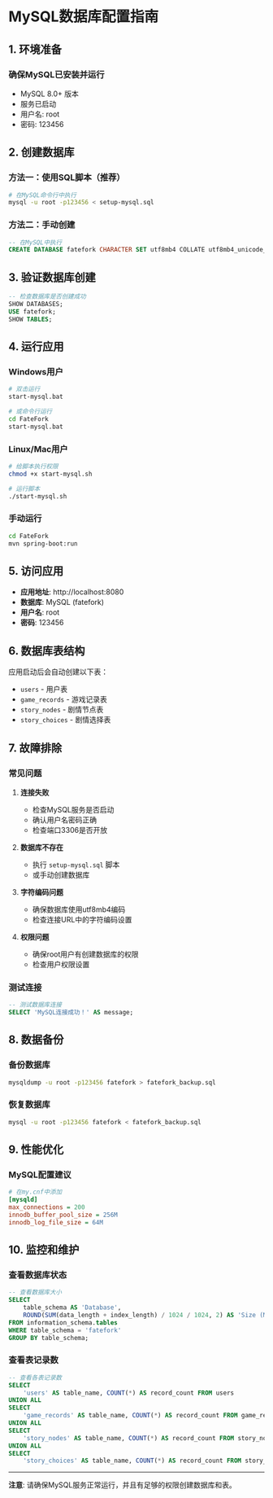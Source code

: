 # MySQL数据库配置指南

## 1. 环境准备

### 确保MySQL已安装并运行
- MySQL 8.0+ 版本
- 服务已启动
- 用户名: root
- 密码: 123456

## 2. 创建数据库

### 方法一：使用SQL脚本（推荐）
```bash
# 在MySQL命令行中执行
mysql -u root -p123456 < setup-mysql.sql
```

### 方法二：手动创建
```sql
-- 在MySQL中执行
CREATE DATABASE fatefork CHARACTER SET utf8mb4 COLLATE utf8mb4_unicode_ci;
```

## 3. 验证数据库创建
```sql
-- 检查数据库是否创建成功
SHOW DATABASES;
USE fatefork;
SHOW TABLES;
```

## 4. 运行应用

### Windows用户
```bash
# 双击运行
start-mysql.bat

# 或命令行运行
cd FateFork
start-mysql.bat
```

### Linux/Mac用户
```bash
# 给脚本执行权限
chmod +x start-mysql.sh

# 运行脚本
./start-mysql.sh
```

### 手动运行
```bash
cd FateFork
mvn spring-boot:run
```

## 5. 访问应用

- **应用地址**: http://localhost:8080
- **数据库**: MySQL (fatefork)
- **用户名**: root
- **密码**: 123456

## 6. 数据库表结构

应用启动后会自动创建以下表：
- `users` - 用户表
- `game_records` - 游戏记录表
- `story_nodes` - 剧情节点表
- `story_choices` - 剧情选择表

## 7. 故障排除

### 常见问题

1. **连接失败**
   - 检查MySQL服务是否启动
   - 确认用户名密码正确
   - 检查端口3306是否开放

2. **数据库不存在**
   - 执行 `setup-mysql.sql` 脚本
   - 或手动创建数据库

3. **字符编码问题**
   - 确保数据库使用utf8mb4编码
   - 检查连接URL中的字符编码设置

4. **权限问题**
   - 确保root用户有创建数据库的权限
   - 检查用户权限设置

### 测试连接
```sql
-- 测试数据库连接
SELECT 'MySQL连接成功！' AS message;
```

## 8. 数据备份

### 备份数据库
```bash
mysqldump -u root -p123456 fatefork > fatefork_backup.sql
```

### 恢复数据库
```bash
mysql -u root -p123456 fatefork < fatefork_backup.sql
```

## 9. 性能优化

### MySQL配置建议
```ini
# 在my.cnf中添加
[mysqld]
max_connections = 200
innodb_buffer_pool_size = 256M
innodb_log_file_size = 64M
```

## 10. 监控和维护

### 查看数据库状态
```sql
-- 查看数据库大小
SELECT 
    table_schema AS 'Database',
    ROUND(SUM(data_length + index_length) / 1024 / 1024, 2) AS 'Size (MB)'
FROM information_schema.tables 
WHERE table_schema = 'fatefork'
GROUP BY table_schema;
```

### 查看表记录数
```sql
-- 查看各表记录数
SELECT 
    'users' AS table_name, COUNT(*) AS record_count FROM users
UNION ALL
SELECT 
    'game_records' AS table_name, COUNT(*) AS record_count FROM game_records
UNION ALL
SELECT 
    'story_nodes' AS table_name, COUNT(*) AS record_count FROM story_nodes
UNION ALL
SELECT 
    'story_choices' AS table_name, COUNT(*) AS record_count FROM story_choices;
```

---

**注意**: 请确保MySQL服务正常运行，并且有足够的权限创建数据库和表。
